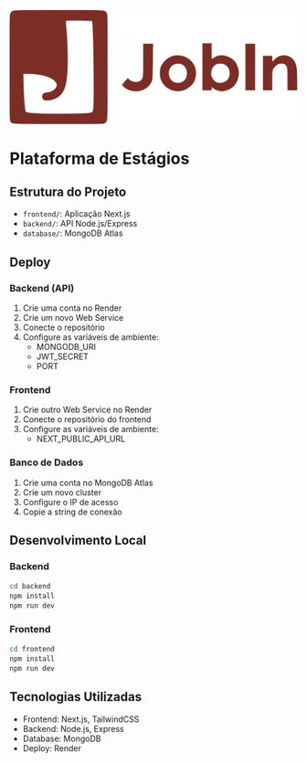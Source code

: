 ![](./frontend/public/img/global/logo_completa.svg)

# Plataforma de Estágios
## Estrutura do Projeto
- `frontend/`: Aplicação Next.js
- `backend/`: API Node.js/Express
- `database/`: MongoDB Atlas

## Deploy

### Backend (API)
1. Crie uma conta no Render
2. Crie um novo Web Service
3. Conecte o repositório
4. Configure as variáveis de ambiente:
   - MONGODB_URI
   - JWT_SECRET
   - PORT

### Frontend
1. Crie outro Web Service no Render
2. Conecte o repositório do frontend
3. Configure as variáveis de ambiente:
   - NEXT_PUBLIC_API_URL

### Banco de Dados
1. Crie uma conta no MongoDB Atlas
2. Crie um novo cluster
3. Configure o IP de acesso
4. Copie a string de conexão

## Desenvolvimento Local

### Backend
```bash
cd backend
npm install
npm run dev
```

### Frontend
```bash
cd frontend
npm install
npm run dev
```

## Tecnologias Utilizadas
- Frontend: Next.js, TailwindCSS
- Backend: Node.js, Express
- Database: MongoDB
- Deploy: Render 